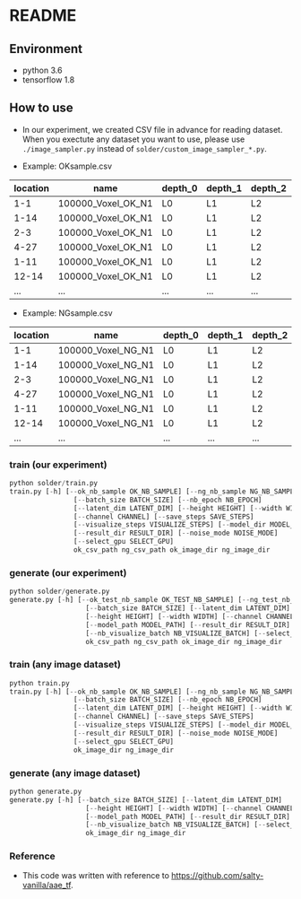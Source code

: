 # README

## Environment

* python 3.6
* tensorflow 1.8

## How to use

* In our experiment, we created CSV file in advance for reading dataset. When you exectute any dataset you want to use, please use `./image_sampler.py` instead of `solder/custom_image_sampler_*.py`.

* Example: OKsample.csv

| location | name                    | depth_0 | depth_1 | depth_2 | depth_3 | depth_4 | depth_5 | depth_6 | depth_7 |
|----------|-------------------------|---------|---------|---------|---------|---------|---------|---------|---------|
| 1-1     | 100000_Voxel_OK_N1 | L0     | L1     | L2     | L3     | L4     | L5     | L6     | L7     |
| 1-14    | 100000_Voxel_OK_N1 | L0     | L1     | L2     | L3     | L4     | L5     | L6     | L7     |
| 2-3    | 100000_Voxel_OK_N1 | L0     | L1     | L2     | L3     | L4     | L5     | L6     | L7     |
| 4-27   | 100000_Voxel_OK_N1 | L0     | L1     | L2     | L3     | L4     | L5     | L6     | L7     |
| 1-11   | 100000_Voxel_OK_N1 | L0     | L1     | L2     | L3     | L4     | L5     | L6     | L7     |
| 12-14    | 100000_Voxel_OK_N1 | L0     | L1     | L2     | L3     | L4     | L5     | L6     | L7     |
|...|...|...|...|...|...|...|...|...|...|

* Example: NGsample.csv

| location | name                    | depth_0 | depth_1 | depth_2 | depth_3 | depth_4 | depth_5 | depth_6 | depth_7 |
|----------|-------------------------|---------|---------|---------|---------|---------|---------|---------|---------|
| 1-1     | 100000_Voxel_NG_N1 | L0     | L1     | L2     | L3     | L4     | L5     | L6     | L7     |
| 1-14    | 100000_Voxel_NG_N1 | L0     | L1     | L2     | L3     | L4     | L5     | L6     | L7     |
| 2-3    | 100000_Voxel_NG_N1 | L0     | L1     | L2     | L3     | L4     | L5     | L6     | L7     |
| 4-27   | 100000_Voxel_NG_N1 | L0     | L1     | L2     | L3     | L4     | L5     | L6     | L7     |
| 1-11   | 100000_Voxel_NG_N1 | L0     | L1     | L2     | L3     | L4     | L5     | L6     | L7     |
| 12-14    | 100000_Voxel_NG_N1 | L0     | L1     | L2     | L3     | L4     | L5     | L6     | L7     |
|...|...|...|...|...|...|...|...|...|...|

### train (our experiment)

```python
python solder/train.py
train.py [-h] [--ok_nb_sample OK_NB_SAMPLE] [--ng_nb_sample NG_NB_SAMPLE]
                [--batch_size BATCH_SIZE] [--nb_epoch NB_EPOCH]
                [--latent_dim LATENT_DIM] [--height HEIGHT] [--width WIDTH]
                [--channel CHANNEL] [--save_steps SAVE_STEPS]
                [--visualize_steps VISUALIZE_STEPS] [--model_dir MODEL_DIR]
                [--result_dir RESULT_DIR] [--noise_mode NOISE_MODE]
                [--select_gpu SELECT_GPU]
                ok_csv_path ng_csv_path ok_image_dir ng_image_dir

```

### generate (our experiment)

```python
python solder/generate.py
generate.py [-h] [--ok_test_nb_sample OK_TEST_NB_SAMPLE] [--ng_test_nb_sample NG_TEST_NB_SAMPLE]
                   [--batch_size BATCH_SIZE] [--latent_dim LATENT_DIM]
                   [--height HEIGHT] [--width WIDTH] [--channel CHANNEL]
                   [--model_path MODEL_PATH] [--result_dir RESULT_DIR]
                   [--nb_visualize_batch NB_VISUALIZE_BATCH] [--select_gpu SELECT_GPU]
                   ok_csv_path ng_csv_path ok_image_dir ng_image_dir
```

### train (any image dataset)

```python
python train.py
train.py [-h] [--ok_nb_sample OK_NB_SAMPLE] [--ng_nb_sample NG_NB_SAMPLE]
                [--batch_size BATCH_SIZE] [--nb_epoch NB_EPOCH]
                [--latent_dim LATENT_DIM] [--height HEIGHT] [--width WIDTH]
                [--channel CHANNEL] [--save_steps SAVE_STEPS]
                [--visualize_steps VISUALIZE_STEPS] [--model_dir MODEL_DIR]
                [--result_dir RESULT_DIR] [--noise_mode NOISE_MODE]
                [--select_gpu SELECT_GPU]
                ok_image_dir ng_image_dir

```

### generate (any image dataset)

```python
python generate.py
generate.py [-h] [--batch_size BATCH_SIZE] [--latent_dim LATENT_DIM]
                   [--height HEIGHT] [--width WIDTH] [--channel CHANNEL]
                   [--model_path MODEL_PATH] [--result_dir RESULT_DIR]
                   [--nb_visualize_batch NB_VISUALIZE_BATCH] [--select_gpu SELECT_GPU]
                   ok_image_dir ng_image_dir
```

### Reference

* This code was written with reference to https://github.com/salty-vanilla/aae_tf.
